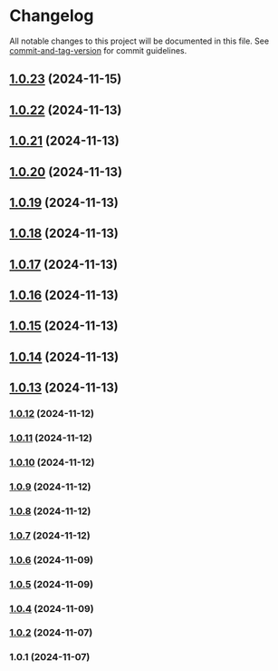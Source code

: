 # Changelog

All notable changes to this project will be documented in this file. See [commit-and-tag-version](https://github.com/absolute-version/commit-and-tag-version) for commit guidelines.

## [1.0.23](https://github.com/yourusername/wibu-pkg/compare/v1.0.22...v1.0.23) (2024-11-15)

## [1.0.22](https://github.com/yourusername/wibu-pkg/compare/v1.0.21...v1.0.22) (2024-11-13)

## [1.0.21](https://github.com/yourusername/wibu-pkg/compare/v1.0.20...v1.0.21) (2024-11-13)

## [1.0.20](https://github.com/yourusername/wibu-pkg/compare/v1.0.19...v1.0.20) (2024-11-13)

## [1.0.19](https://github.com/yourusername/wibu-pkg/compare/v1.0.18...v1.0.19) (2024-11-13)

## [1.0.18](https://github.com/yourusername/wibu-pkg/compare/v1.0.17...v1.0.18) (2024-11-13)

## [1.0.17](https://github.com/yourusername/wibu-pkg/compare/v1.0.16...v1.0.17) (2024-11-13)

## [1.0.16](https://github.com/yourusername/wibu-pkg/compare/v1.0.15...v1.0.16) (2024-11-13)

## [1.0.15](https://github.com/yourusername/wibu-pkg/compare/v1.0.14...v1.0.15) (2024-11-13)

## [1.0.14](https://github.com/yourusername/wibu-pkg/compare/v1.0.13...v1.0.14) (2024-11-13)

## [1.0.13](https://github.com/yourusername/wibu-pkg/compare/v1.0.12...v1.0.13) (2024-11-13)

### [1.0.12](https://github.com/yourusername/wibu-pkg/compare/v1.0.11...v1.0.12) (2024-11-12)

### [1.0.11](https://github.com/yourusername/wibu-pkg/compare/v1.0.10...v1.0.11) (2024-11-12)

### [1.0.10](https://github.com/yourusername/wibu-pkg/compare/v1.0.9...v1.0.10) (2024-11-12)

### [1.0.9](https://github.com/yourusername/wibu-pkg/compare/v1.0.8...v1.0.9) (2024-11-12)

### [1.0.8](https://github.com/yourusername/wibu-pkg/compare/v1.0.7...v1.0.8) (2024-11-12)

### [1.0.7](https://github.com/yourusername/wibu-pkg/compare/v1.0.6...v1.0.7) (2024-11-12)

### [1.0.6](https://github.com/yourusername/wibu-pkg/compare/v1.0.5...v1.0.6) (2024-11-09)

### [1.0.5](https://github.com/yourusername/wibu-pkg/compare/v1.0.4...v1.0.5) (2024-11-09)

### [1.0.4](https://github.com/yourusername/wibu-pkg/compare/v1.0.3...v1.0.4) (2024-11-09)

### [1.0.2](https://github.com/yourusername/wibu-pkg/compare/v1.0.1...v1.0.2) (2024-11-07)

### 1.0.1 (2024-11-07)
